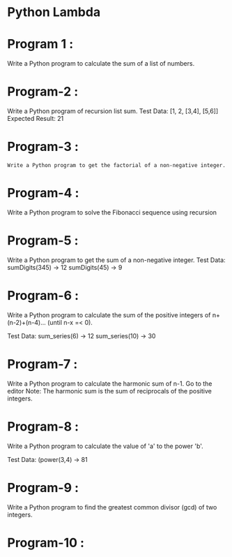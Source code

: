 # Python Lambda

# Program 1 :
   
Write a Python program to calculate the sum of a list of numbers.

# Program-2 : 
   Write a Python program of recursion list sum.
   Test Data: [1, 2, [3,4], [5,6]]
  Expected Result: 21

# Program-3 :
    Write a Python program to get the factorial of a non-negative integer.

# Program-4 :
  Write a Python program to solve the Fibonacci sequence using recursion

# Program-5 :

  Write a Python program to get the sum of a non-negative integer.
  Test Data:
  sumDigits(345) -> 12
  sumDigits(45) -> 9
 

# Program-6 : 
 
  Write a Python program to calculate the sum of the positive integers of n+(n-2)+(n-4)... (until n-x =< 0).

  Test Data:
  sum_series(6) -> 12
  sum_series(10) -> 30


# Program-7 :
 Write a Python program to calculate the harmonic sum of n-1. Go to the editor
Note: The harmonic sum is the sum of reciprocals of the positive integers.


# Program-8 :
 
  Write a Python program to calculate the value of 'a' to the power 'b'.

  Test Data:
  (power(3,4) -> 81

# Program-9 :
  Write a Python program to find the greatest common divisor (gcd) of two integers.


# Program-10 :
 